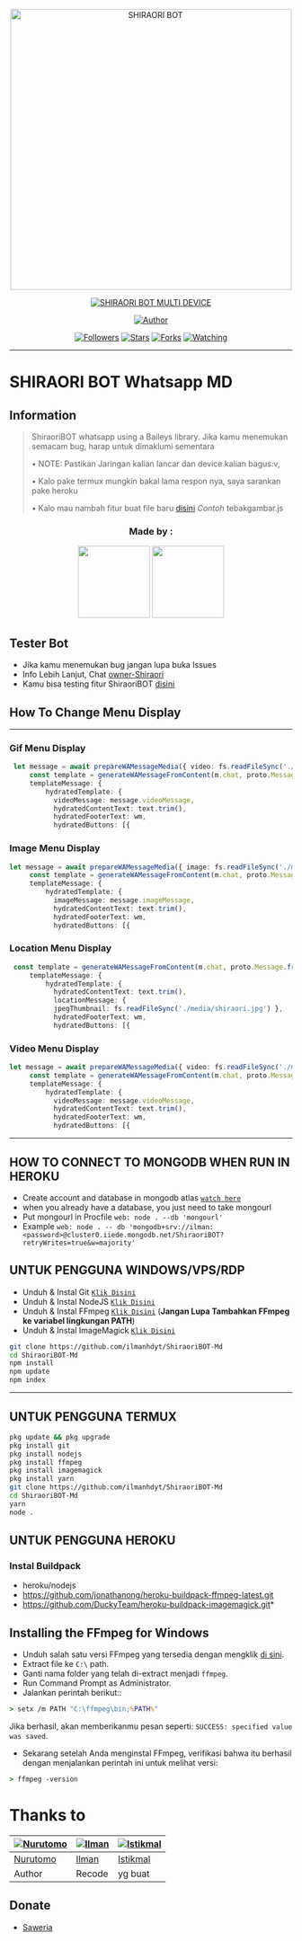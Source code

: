 <p align="center">
<img src="https://telegra.ph/file/06db0eb84b88d11d76e6a.jpg" alt="SHIRAORI BOT" width="500"/>


</p>
<p align="center">
<a href="#"><img title="SHIRAORI BOT MULTI DEVICE" src="https://img.shields.io/badge/SHIRAORI BOT MULTI DEVICE-green?colorA=%23ff0000&colorB=%23017e40&style=for-the-badge"></a>
</p>
<p align="center">
<a href="https://github.com/ilmanhdyt/ShiraoriBOT-Md"><img title="Author" src="https://img.shields.io/badge/Author-Ilman-red.svg?style=for-the-badge&logo=github"></a>
</p>
<p align="center">
<a href="https://github.com/ilmanhdyt/ShiraoriBOT-Md"><img title="Followers" src="https://img.shields.io/github/followers/ilmanhdyt?color=blue&style=flat-square"></a>
<a href="https://github.com/ilmanhdyt/ShiraoriBOT-Md"><img title="Stars" src="https://img.shields.io/github/stars/ilmanhdyt/ShiraoriBOT-Md?color=red&style=flat-square"></a>
<a href="https://github.com/ilmanhdyt/ShiraoriBOT-Md/network/members"><img title="Forks" src="https://img.shields.io/github/forks/ilmanhdyt/ShiraoriBOT-Md?color=red&style=flat-square"></a>
<a href="https://github.com/ilmanhdyt/ShiraoriBOT-Md/watchers"><img title="Watching" src="https://img.shields.io/github/watchers/ilmanhdyt/ShiraoriBOT-Md?label=Watchers&color=blue&style=flat-square"></a>
</p>

---

# SHIRAORI BOT Whatsapp MD
## Information
> ShiraoriBOT whatsapp using a Baileys library.
> Jika kamu menemukan semacam bug, harap untuk dimaklumi sementara
>
> • NOTE: Pastikan Jaringan kalian lancar dan device kalian bagus:v, 
> 
> • Kalo pake termux mungkin bakal lama respon nya, saya sarankan pake heroku
> 
> • Kalo mau nambah fitur buat file baru [disini](https://github.com/ilmanhdyt/ShiraoriBOT-Md/tree/Multi-Device/plugins) *Contoh* tebakgambar.js


<h3 align="center">Made by :</h3>
<p align="center">
  <a href="https://github.com/ilmanhdyt"><img src="https://github.com/ilmanhdyt.png?size=128" height="128" width="128" /></a>
  <a href="https://github.com/BochilGaming"><img src="https://github.com/BochilGaming.png?size=128" height="128" width="128" /></a>
</p>

## Tester Bot
* Jika kamu menemukan bug jangan lupa buka Issues
* Info Lebih Lanjut, Chat [owner-Shiraori](https://wa.me/6281351047727)
* Kamu bisa testing fitur ShiraoriBOT [disini](https://wa.me/994405374425?text=.menu)

## How To Change Menu Display
----
### Gif Menu Display
```ts
 let message = await prepareWAMessageMedia({ video: fs.readFileSync('./media/shiro.mp4'), gifPlayback: true }, { upload: conn.waUploadToServer })
     const template = generateWAMessageFromContent(m.chat, proto.Message.fromObject({
     templateMessage: {
         hydratedTemplate: {
           videoMessage: message.videoMessage,
           hydratedContentText: text.trim(),
           hydratedFooterText: wm,
           hydratedButtons: [{
```

### Image Menu Display
```ts
let message = await prepareWAMessageMedia({ image: fs.readFileSync('./media/shiraori.jpg')}, { upload: conn.waUploadToServer })
     const template = generateWAMessageFromContent(m.chat, proto.Message.fromObject({
     templateMessage: {
         hydratedTemplate: {
           imageMessage: message.imageMessage,
           hydratedContentText: text.trim(),
           hydratedFooterText: wm,
           hydratedButtons: [{
```

### Location Menu Display
```ts
 const template = generateWAMessageFromContent(m.chat, proto.Message.fromObject({
     templateMessage: {
         hydratedTemplate: {
           hydratedContentText: text.trim(),
           locationMessage: { 
           jpegThumbnail: fs.readFileSync('./media/shiraori.jpg') },
           hydratedFooterText: wm,
           hydratedButtons: [{       
```

### Video Menu Display
```ts
let message = await prepareWAMessageMedia({ video: fs.readFileSync('./media/shiro.mp4')}, { upload: conn.waUploadToServer })
     const template = generateWAMessageFromContent(m.chat, proto.Message.fromObject({
     templateMessage: {
         hydratedTemplate: {
           videoMessage: message.videoMessage,
           hydratedContentText: text.trim(),
           hydratedFooterText: wm,
           hydratedButtons: [{           	
```
----           


## HOW TO CONNECT TO MONGODB WHEN RUN IN HEROKU

* Create account and database in mongodb atlas [`watch here`](https://youtu.be/rPqRyYJmx2g)
* when you already have a database, you just need to take mongourl
* Put mongourl in Procfile `web: node . --db 'mongourl'`
* Example `web: node . -- db 'mongodb+srv://ilman:<password>@cluster0.iiede.mongodb.net/ShiraoriBOT?retryWrites=true&w=majority'`


## UNTUK PENGGUNA WINDOWS/VPS/RDP

* Unduh & Instal Git [`Klik Disini`](https://git-scm.com/downloads)
* Unduh & Instal NodeJS [`Klik Disini`](https://nodejs.org/en/download)
* Unduh & Instal FFmpeg [`Klik Disini`](https://ffmpeg.org/download.html) (**Jangan Lupa Tambahkan FFmpeg ke variabel lingkungan PATH**)
* Unduh & Instal ImageMagick [`Klik Disini`](https://imagemagick.org/script/download.php)

```bash
git clone https://github.com/ilmanhdyt/ShiraoriBOT-Md
cd ShiraoriBOT-Md
npm install
npm update
npm index
```

---------

## UNTUK PENGGUNA TERMUX
```bash
pkg update && pkg upgrade
pkg install git
pkg install nodejs
pkg install ffmpeg
pkg install imagemagick
pkg install yarn
git clone https://github.com/ilmanhdyt/ShiraoriBOT-Md
cd ShiraoriBOT-Md
yarn
node .
```

## UNTUK PENGGUNA HEROKU

### Instal Buildpack
* heroku/nodejs
* https://github.com/jonathanong/heroku-buildpack-ffmpeg-latest.git
* https://github.com/DuckyTeam/heroku-buildpack-imagemagick.git*

## Installing the FFmpeg for Windows
* Unduh salah satu versi FFmpeg yang tersedia dengan mengklik [di sini](https://www.gyan.dev/ffmpeg/builds/).
* Extract file ke `C:\` path.
* Ganti nama folder yang telah di-extract menjadi `ffmpeg`.
* Run Command Prompt as Administrator.
* Jalankan perintah berikut::
```cmd
> setx /m PATH "C:\ffmpeg\bin;%PATH%"
```
Jika berhasil, akan memberikanmu pesan seperti: `SUCCESS: specified value was saved`.
* Sekarang setelah Anda menginstal FFmpeg, verifikasi bahwa itu berhasil dengan menjalankan perintah ini untuk melihat versi:
```cmd
> ffmpeg -version
```

# Thanks to
 [![Nurutomo](https://github.com/Nurutomo.png?size=150)](https://github.com/Nurutomo) | [![Ilman](https://github.com/ilmanhdyt.png?size=150)](https://github.com/ilmanhdyt) | [![Istikmal](https://github.com/BochilGaming.png?size=150)](https://github.com/BochilGaming)
----|----|----
[Nurutomo](https://github.com/Nurutomo) | [Ilman](https://github.com/ilmanhdyt) | [Istikmal](https://github.com/BochilGaming)
 Author | Recode | yg buat

## Donate
- [Saweria](https://saweria.co/ilmanhdyt)
